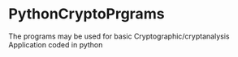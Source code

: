 # PythonCryptoPrgrams
The programs may be used for basic Cryptographic/cryptanalysis Application coded in python
